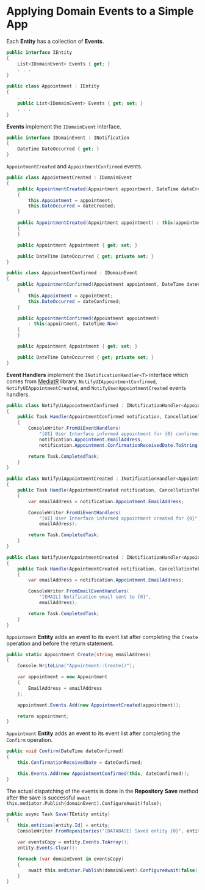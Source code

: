 # Applying Domain Events to a Simple App


Each **Entity** has a collection of **Events**.

```csharp
public interface IEntity
{
    List<IDomainEvent> Events { get; }
    . . .
}

public class Appointment : IEntity
{
    . . .
    public List<IDomainEvent> Events { get; set; }
    . . .
}
```

**Events** implement the `IDomainEvent` interface.

```csharp
public interface IDomainEvent : INotification 
{
    DateTime DateOccurred { get; }
}
```

`AppointmentCreated` and `AppointmentConfirmed` events.

```csharp
public class AppointmentCreated : IDomainEvent
{
    public AppointmentCreated(Appointment appointment, DateTime dateCreated)
    {
        this.Appointment = appointment;
        this.DateOccurred = dateCreated;
    }

    public AppointmentCreated(Appointment appointment) : this(appointment, DateTime.Now)
    {
    }

    public Appointment Appointment { get; set; }

    public DateTime DateOccurred { get; private set; }
}   

public class AppointmentConfirmed : IDomainEvent
{
    public AppointmentConfirmed(Appointment appointment, DateTime dateConfirmed)
    {
        this.Appointment = appointment;
        this.DateOccurred = dateConfirmed;
    }

    public AppointmentConfirmed(Appointment appointment) 
        : this(appointment, DateTime.Now)
    {
    }

    public Appointment Appointment { get; set; }

    public DateTime DateOccurred { get; private set; }
}
```

**Event Handlers** implement the `INotificationHandler<T>` interface  which comes from [MediatR](https://github.com/jbogard/MediatR) library. `NotifyUIAppointmentConfirmed`, `NotifyUIAppointmentCreated`, and `NotifyUserAppointmentCreated` events handlers.

```csharp
public class NotifyUiAppointmentConfirmed : INotificationHandler<AppointmentConfirmed>
{
    public Task Handle(AppointmentConfirmed notification, CancellationToken cancellationToken)
    {
        ConsoleWriter.FromUiEventHandlers(
            "[UI] User Interface informed appointment for {0} confirmed at {1}",
            notification.Appointment.EmailAddress,
            notification.Appointment.ConfirmationReceivedDate.ToString());

        return Task.CompletedTask;
    }
}

public class NotifyUiAppointmentCreated : INotificationHandler<AppointmentCreated>
{
    public Task Handle(AppointmentCreated notification, CancellationToken cancellationToken)
    {
        var emailAddress = notification.Appointment.EmailAddress;

        ConsoleWriter.FromUiEventHandlers(
            "[UI] User Interface informed appointment created for {0}", 
            emailAddress);

        return Task.CompletedTask;
    }
}

public class NotifyUserAppointmentCreated : INotificationHandler<AppointmentCreated>
{
    public Task Handle(AppointmentCreated notification, CancellationToken cancellationToken)
    {
        var emailAddress = notification.Appointment.EmailAddress;

        ConsoleWriter.FromEmailEventHandlers(
            "[EMAIL] Notification email sent to {0}", 
            emailAddress);

        return Task.CompletedTask;
    }
}
```

`Appointment` **Entity** adds an event to its event list after completing the `Create` operation and before the return statement.

```csharp
public static Appointment Create(string emailAddress)
{
    Console.WriteLine("Appointment::Create()");

    var appointment = new Appointment
    {
        EmailAddress = emailAddress
    };

    appointment.Events.Add(new AppointmentCreated(appointment));

    return appointment;
}
```

`Appointment` **Entity** adds an event to its event list after completing the `Confirm` operation.

```csharp
public void Confirm(DateTime dateConfirmed)
{
    this.ConfirmationReceivedDate = dateConfirmed;

    this.Events.Add(new AppointmentConfirmed(this, dateConfirmed));
}
```

The actual dispatching of the events is done in the **Repository** **Save** method after the save is successful `await this.mediator.Publish(domainEvent).ConfigureAwait(false);`

```csharp
public async Task Save(TEntity entity)
{
    this.entities[entity.Id] = entity;
    ConsoleWriter.FromRepositories("[DATABASE] Saved entity {0}", entity.Id.ToString());

    var eventsCopy = entity.Events.ToArray();
    entity.Events.Clear();

    foreach (var domainEvent in eventsCopy)
    {
        await this.mediator.Publish(domainEvent).ConfigureAwait(false);
    }
}
```
